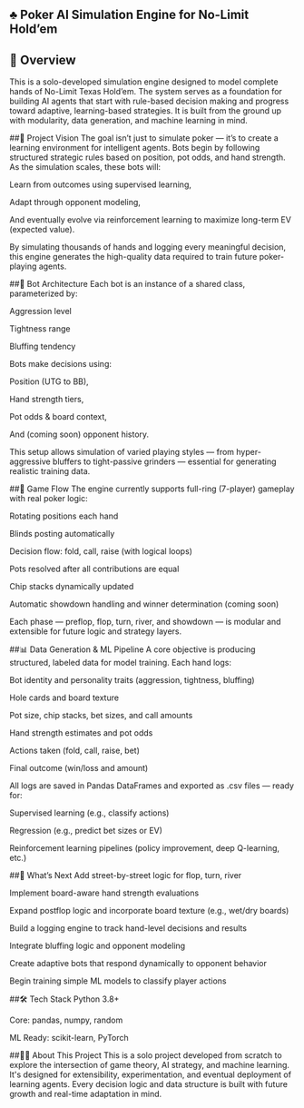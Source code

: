 ## ♣️ Poker AI Simulation Engine for No-Limit Hold’em

## 🧠 Overview
This is a solo-developed simulation engine designed to model complete hands of No-Limit Texas Hold’em. The system serves as a foundation for building AI agents that start with rule-based decision making and progress toward adaptive, learning-based strategies. It is built from the ground up with modularity, data generation, and machine learning in mind.

##🎯 Project Vision
The goal isn’t just to simulate poker — it’s to create a learning environment for intelligent agents. Bots begin by following structured strategic rules based on position, pot odds, and hand strength. As the simulation scales, these bots will:

Learn from outcomes using supervised learning,

Adapt through opponent modeling,

And eventually evolve via reinforcement learning to maximize long-term EV (expected value).

By simulating thousands of hands and logging every meaningful decision, this engine generates the high-quality data required to train future poker-playing agents.

##🤖 Bot Architecture
Each bot is an instance of a shared class, parameterized by:

Aggression level

Tightness range

Bluffing tendency

Bots make decisions using:

Position (UTG to BB),

Hand strength tiers,

Pot odds & board context,

And (coming soon) opponent history.

This setup allows simulation of varied playing styles — from hyper-aggressive bluffers to tight-passive grinders — essential for generating realistic training data.

##🔁 Game Flow
The engine currently supports full-ring (7-player) gameplay with real poker logic:

Rotating positions each hand

Blinds posting automatically

Decision flow: fold, call, raise (with logical loops)

Pots resolved after all contributions are equal

Chip stacks dynamically updated

Automatic showdown handling and winner determination (coming soon)

Each phase — preflop, flop, turn, river, and showdown — is modular and extensible for future logic and strategy layers.

##📊 Data Generation & ML Pipeline
A core objective is producing structured, labeled data for model training. Each hand logs:

Bot identity and personality traits (aggression, tightness, bluffing)

Hole cards and board texture

Pot size, chip stacks, bet sizes, and call amounts

Hand strength estimates and pot odds

Actions taken (fold, call, raise, bet)

Final outcome (win/loss and amount)

All logs are saved in Pandas DataFrames and exported as .csv files — ready for:

Supervised learning (e.g., classify actions)

Regression (e.g., predict bet sizes or EV)

Reinforcement learning pipelines (policy improvement, deep Q-learning, etc.)

##🚀 What’s Next
Add street-by-street logic for flop, turn, river

Implement board-aware hand strength evaluations

Expand postflop logic and incorporate board texture (e.g., wet/dry boards)

Build a logging engine to track hand-level decisions and results

Integrate bluffing logic and opponent modeling

Create adaptive bots that respond dynamically to opponent behavior

Begin training simple ML models to classify player actions

##🛠 Tech Stack
Python 3.8+

Core: pandas, numpy, random

ML Ready: scikit-learn, PyTorch

##👨‍💻 About This Project
This is a solo project developed from scratch to explore the intersection of game theory, AI strategy, and machine learning. It's designed for extensibility, experimentation, and eventual deployment of learning agents. Every decision logic and data structure is built with future growth and real-time adaptation in mind.

